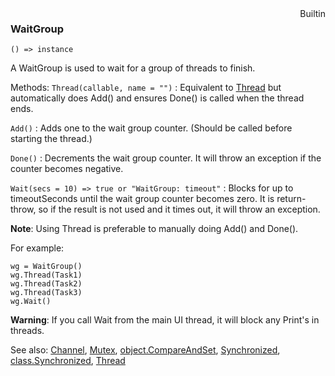 <div style="float:right"><span class="builtin">Builtin</span></div>

### WaitGroup

``` suneido
() => instance
```

A WaitGroup is used to wait for a group of threads to finish.

Methods:
`Thread(callable, name = "")`
: Equivalent to 
[Thread](<Thread.md>) but automatically does Add() and ensures Done() is called when the thread ends.

`Add()`
: Adds one to the wait group counter. (Should be called before starting the thread.)

`Done()`
: Decrements the wait group counter. It will throw an exception if the counter becomes negative.

`Wait(secs = 10) => true or "WaitGroup: timeout"`
: Blocks for up to timeoutSeconds until the wait group counter becomes zero. It is return-throw, so if the result is not used and it times out, it will throw an exception.

**Note**: Using Thread is preferable to manually doing Add() and Done().

For example:

``` suneido
wg = WaitGroup()
wg.Thread(Task1)
wg.Thread(Task2)
wg.Thread(Task3)
wg.Wait()
```

**Warning**: If you call Wait from the main UI thread, it will block any Print's in threads.


See also:
[Channel](<Channel.md>),
[Mutex](<Mutex.md>),
[object.CompareAndSet](<Object/object.CompareAndSet.md>),
[Synchronized](<Synchronized.md>),
[class.Synchronized](<Class/class.Synchronized.md>),
[Thread](<Thread.md>)
